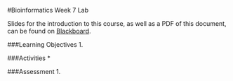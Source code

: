 #Bioinformatics Week 7 Lab

Slides for the introduction to this course, as well as a PDF of this document, can be found on [Blackboard](http://blackboard.uttyler.edu).

###Learning Objectives
1. 

###Activities
* 

###Assessment
1. 
